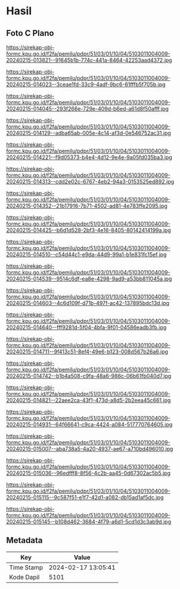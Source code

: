 # Hasil

## Foto C Plano

https://sirekap-obj-formc.kpu.go.id/f2fa/pemilu/pdpr/51/03/01/10/04/5103011004009-20240215-013821--91645b1b-774c-441a-8464-42253aad4372.jpg

https://sirekap-obj-formc.kpu.go.id/f2fa/pemilu/pdpr/51/03/01/10/04/5103011004009-20240215-014023--3ceae1fd-33c9-4adf-9bc6-61fffb5f705b.jpg

https://sirekap-obj-formc.kpu.go.id/f2fa/pemilu/pdpr/51/03/01/10/04/5103011004009-20240215-014045--293f266e-729e-409d-b6ed-a61d8f50afff.jpg

https://sirekap-obj-formc.kpu.go.id/f2fa/pemilu/pdpr/51/03/01/10/04/5103011004009-20240215-014129--adba65ab-005e-4c14-af3d-0e546752ac31.jpg

https://sirekap-obj-formc.kpu.go.id/f2fa/pemilu/pdpr/51/03/01/10/04/5103011004009-20240215-014221--f9d05373-b4e4-4d12-9e4e-9a05fd035ba3.jpg

https://sirekap-obj-formc.kpu.go.id/f2fa/pemilu/pdpr/51/03/01/10/04/5103011004009-20240215-014313--cdd2e02c-6767-4eb2-94a3-0153525ed892.jpg

https://sirekap-obj-formc.kpu.go.id/f2fa/pemilu/pdpr/51/03/01/10/04/5103011004009-20240215-014352--21b17916-7b71-4502-ad81-4e783ffe2095.jpg

https://sirekap-obj-formc.kpu.go.id/f2fa/pemilu/pdpr/51/03/01/10/04/5103011004009-20240215-014425--b6d1d528-2bf3-4e16-8405-80142414199a.jpg

https://sirekap-obj-formc.kpu.go.id/f2fa/pemilu/pdpr/51/03/01/10/04/5103011004009-20240215-014510--c54d44c1-e9da-44d9-99a1-b1e831fc15ef.jpg

https://sirekap-obj-formc.kpu.go.id/f2fa/pemilu/pdpr/51/03/01/10/04/5103011004009-20240215-014539--9514c6df-ea8e-4298-9ad9-a53bb811045a.jpg

https://sirekap-obj-formc.kpu.go.id/f2fa/pemilu/pdpr/51/03/01/10/04/5103011004009-20240215-014603--4c6d109f-d71b-497f-ac42-137895bdc13d.jpg

https://sirekap-obj-formc.kpu.go.id/f2fa/pemilu/pdpr/51/03/01/10/04/5103011004009-20240215-014640--fff9281d-5f04-4bfa-9f01-04586eadb3fb.jpg

https://sirekap-obj-formc.kpu.go.id/f2fa/pemilu/pdpr/51/03/01/10/04/5103011004009-20240215-014711--9f413c51-8ef4-49e6-b123-008d567b26a6.jpg

https://sirekap-obj-formc.kpu.go.id/f2fa/pemilu/pdpr/51/03/01/10/04/5103011004009-20240215-014742--b1b4a508-c9fa-48a6-986c-06b61fb040d7.jpg

https://sirekap-obj-formc.kpu.go.id/f2fa/pemilu/pdpr/51/03/01/10/04/5103011004009-20240215-014821--22aee2ca-43f1-473d-a8d5-2b2eea45c661.jpg

https://sirekap-obj-formc.kpu.go.id/f2fa/pemilu/pdpr/51/03/01/10/04/5103011004009-20240215-014931--64f66641-c9ca-4424-a084-517770764605.jpg

https://sirekap-obj-formc.kpu.go.id/f2fa/pemilu/pdpr/51/03/01/10/04/5103011004009-20240215-015007--aba738a5-4a20-4937-ae67-a710bd496010.jpg

https://sirekap-obj-formc.kpu.go.id/f2fa/pemilu/pdpr/51/03/01/10/04/5103011004009-20240215-015036--96edfff8-8f56-4c2b-aa45-0d67302ac5b5.jpg

https://sirekap-obj-formc.kpu.go.id/f2fa/pemilu/pdpr/51/03/01/10/04/5103011004009-20240215-015115--9c587f51-e1f7-42d1-a082-db15ad1af5dc.jpg

https://sirekap-obj-formc.kpu.go.id/f2fa/pemilu/pdpr/51/03/01/10/04/5103011004009-20240215-015145--b108d462-3684-4f79-a6d1-5cd1d3c3ab9d.jpg


## Metadata

| Key        | Value               |
| ---------- | ------------------- |
| Time Stamp | 2024-02-17 13:05:41 |
| Kode Dapil | 5101                |



